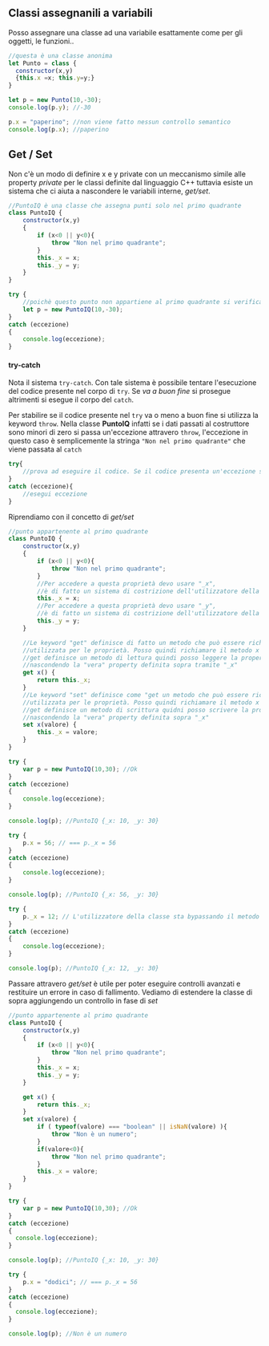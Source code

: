 ## Classi assegnanili a variabili

Posso assegnare una classe ad una variabile esattamente come per gli oggetti, le funzioni..

```js
//questa è una classe anonima
let Punto = class {
  constructor(x,y)
  {this.x =x; this.y=y;}
}

let p = new Punto(10,-30);
console.log(p.y); //-30

p.x = "paperino"; //non viene fatto nessun controllo semantico
console.log(p.x); //paperino
```

## Get / Set

Non c'è un modo di definire x e y private con un meccanismo simile alle property *private* per le classi definite dal linguaggio C++ tuttavia esiste un sistema che ci aiuta a nascondere le variabili interne, *get/set*.

```js
//PuntoIQ è una classe che assegna punti solo nel primo quadrante
class PuntoIQ {
    constructor(x,y)
    {
        if (x<0 || y<0){
            throw "Non nel primo quadrante";
        }
        this._x = x;
        this._y = y;
    }
}

try {
    //poichè questo punto non appartiene al primo quadrante si verifica l'eccezione e salta al catch
    let p = new PuntoIQ(10,-30);
}
catch (eccezione)
{
    console.log(eccezione);
}
```

#### try-catch
Nota il sistema `try-catch`. Con tale sistema è possibile tentare l'esecuzione del codice presente nel corpo di `try`. Se *va a buon fine* si prosegue altrimenti si esegue il corpo del `catch`.

Per stabilire se il codice presente nel `try` va o meno a buon fine si utilizza la keyword `throw`. Nella classe **PuntoIQ** infatti se i dati passati al costruttore sono minori di zero si passa un'eccezione attravero `throw`, l'eccezione in questo caso è semplicemente la stringa `"Non nel primo quadrante"` che viene passata al `catch`

```js
try{
    //prova ad eseguire il codice. Se il codice presenta un'eccezione salta al catch
}
catch (eccezione){
    //esegui eccezione
}
```

Riprendiamo con il concetto di *get/set*

```js
//punto appartenente al primo quadrante
class PuntoIQ {
    constructor(x,y)
    {
        if (x<0 || y<0){
            throw "Non nel primo quadrante";
        }
        //Per accedere a questa proprietà devo usare "_x", 
        //è di fatto un sistema di costrizione dell'utilizzatore della classe a NON usare questa property
        this._x = x; 
        //Per accedere a questa proprietà devo usare "_y", 
        //è di fatto un sistema di costrizione dell'utilizzatore della classe a NON usare questa property
        this._y = y;
    }

    //Le keyword "get" definisce di fatto un metodo che può essere richiamato con la nomenclatura 
    //utilizzata per le proprietà. Posso quindi richiamare il metodo x tramite <punto.x>
    //get definisce un metodo di lettura quindi posso leggere la property "x"
    //nascondendo la "vera" property definita sopra tramite "_x"
    get x() {
        return this._x;
    }
    //Le keyword "set" definisce come "get un metodo che può essere richiamato con la nomenclatura 
    //utilizzata per le proprietà. Posso quindi richiamare il metodo x tramite <punto.x>
    //get definisce un metodo di scrittura quidni posso scrivere la property "x"
    //nascondendo la "vera" property definita sopra "_x"
    set x(valore) {
        this._x = valore;
    }
}

try {
    var p = new PuntoIQ(10,30); //Ok 
}
catch (eccezione)
{
    console.log(eccezione);
}

console.log(p); //PuntoIQ {_x: 10, _y: 30}

try {
    p.x = 56; // === p._x = 56 
}
catch (eccezione)
{
    console.log(eccezione);
}

console.log(p); //PuntoIQ {_x: 56, _y: 30}

try {
    p._x = 12; // L'utilizzatore della classe sta bypassando il metodo "ufficiale" tramite get/set
}
catch (eccezione)
{
    console.log(eccezione);
}

console.log(p); //PuntoIQ {_x: 12, _y: 30}
```

Passare attravero *get/set* è utile per poter eseguire controlli avanzati e restituire un errore in caso di fallimento. Vediamo di estendere la classe di sopra aggiungendo un controllo in fase di *set*

```js
//punto appartenente al primo quadrante
class PuntoIQ {
    constructor(x,y)
    {
        if (x<0 || y<0){
            throw "Non nel primo quadrante";
        }
        this._x = x; 
        this._y = y;
    }

    get x() {
        return this._x;
    }
    set x(valore) {
        if ( typeof(valore) === "boolean" || isNaN(valore) ){
            throw "Non è un numero";
        }
        if(valore<0){
            throw "Non nel primo quadrante";
        }
        this._x = valore;
    }
}

try {
    var p = new PuntoIQ(10,30); //Ok 
}
catch (eccezione)
{
  console.log(eccezione); 
}

console.log(p); //PuntoIQ {_x: 10, _y: 30}

try {
    p.x = "dodici"; // === p._x = 56 
}
catch (eccezione)
{
  console.log(eccezione);
}

console.log(p); //Non è un numero
```

